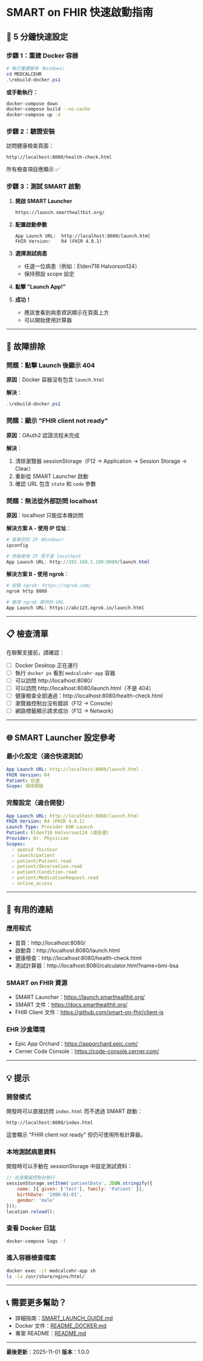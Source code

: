 # SMART on FHIR 快速啟動指南

## 🚀 5 分鐘快速設定

### 步驟 1：重建 Docker 容器

```powershell
# 執行重建腳本（Windows）
cd MEDCALCEHR
.\rebuild-docker.ps1
```

**或手動執行：**
```bash
docker-compose down
docker-compose build --no-cache
docker-compose up -d
```

### 步驟 2：驗證安裝

訪問健康檢查頁面：
```
http://localhost:8080/health-check.html
```

所有檢查項目應顯示 ✅

### 步驟 3：測試 SMART 啟動

1. **開啟 SMART Launcher**
   ```
   https://launch.smarthealthit.org/
   ```

2. **配置啟動參數**
   ```
   App Launch URL:  http://localhost:8080/launch.html
   FHIR Version:    R4 (FHIR 4.0.1)
   ```

3. **選擇測試病患**
   - 任選一位病患（例如：Elden718 Halvorson124）
   - 保持預設 scope 設定

4. **點擊 "Launch App!"**

5. **成功！**
   - 應該會看到病患資訊顯示在頁面上方
   - 可以開始使用計算器

---

## 🔧 故障排除

### 問題：點擊 Launch 後顯示 404

**原因**：Docker 容器沒有包含 `launch.html`

**解決**：
```powershell
.\rebuild-docker.ps1
```

### 問題：顯示 "FHIR client not ready"

**原因**：OAuth2 認證流程未完成

**解決**：
1. 清除瀏覽器 sessionStorage（F12 → Application → Session Storage → Clear）
2. 重新從 SMART Launcher 啟動
3. 確認 URL 包含 `state` 和 `code` 參數

### 問題：無法從外部訪問 localhost

**原因**：localhost 只能從本機訪問

**解決方案 A - 使用 IP 位址**：
```powershell
# 查看您的 IP（Windows）
ipconfig

# 然後使用 IP 而不是 localhost
App Launch URL: http://192.168.1.100:8080/launch.html
```

**解決方案 B - 使用 ngrok**：
```bash
# 安裝 ngrok: https://ngrok.com/
ngrok http 8080

# 使用 ngrok 提供的 URL
App Launch URL: https://abc123.ngrok.io/launch.html
```

---

## 📋 檢查清單

在聯繫支援前，請確認：

- [ ] Docker Desktop 正在運行
- [ ] 執行 `docker ps` 看到 `medcalcehr-app` 容器
- [ ] 可以訪問 http://localhost:8080/
- [ ] 可以訪問 http://localhost:8080/launch.html（不是 404）
- [ ] 健康檢查全部通過：http://localhost:8080/health-check.html
- [ ] 瀏覽器控制台沒有錯誤（F12 → Console）
- [ ] 網路標籤顯示請求成功（F12 → Network）

---

## 🌐 SMART Launcher 設定參考

### 最小化設定（適合快速測試）

```yaml
App Launch URL: http://localhost:8080/launch.html
FHIR Version: R4
Patient: 任選
Scope: 保持預設
```

### 完整設定（適合開發）

```yaml
App Launch URL: http://localhost:8080/launch.html
FHIR Version: R4 (FHIR 4.0.1)
Launch Type: Provider EHR Launch
Patient: Elden718 Halvorson124 (或任選)
Provider: Dr. Physician
Scopes:
  ✓ openid fhirUser
  ✓ launch/patient
  ✓ patient/Patient.read
  ✓ patient/Observation.read
  ✓ patient/Condition.read
  ✓ patient/MedicationRequest.read
  ✓ online_access
```

---

## 🔗 有用的連結

### 應用程式
- 首頁：http://localhost:8080/
- 啟動頁：http://localhost:8080/launch.html
- 健康檢查：http://localhost:8080/health-check.html
- 測試計算器：http://localhost:8080/calculator.html?name=bmi-bsa

### SMART on FHIR 資源
- SMART Launcher：https://launch.smarthealthit.org/
- SMART 文件：https://docs.smarthealthit.org/
- FHIR Client 文件：https://github.com/smart-on-fhir/client-js

### EHR 沙盒環境
- Epic App Orchard：https://apporchard.epic.com/
- Cerner Code Console：https://code-console.cerner.com/

---

## 💡 提示

### 開發模式
開發時可以直接訪問 `index.html` 而不透過 SMART 啟動：
```
http://localhost:8080/index.html
```
這會顯示 "FHIR client not ready" 但仍可使用所有計算器。

### 本地測試病患資料
開發時可以手動在 sessionStorage 中設定測試資料：
```javascript
// 在瀏覽器控制台執行
sessionStorage.setItem('patientData', JSON.stringify({
    name: [{ given: ['Test'], family: 'Patient' }],
    birthDate: '1980-01-01',
    gender: 'male'
}));
location.reload();
```

### 查看 Docker 日誌
```bash
docker-compose logs -f
```

### 進入容器檢查檔案
```bash
docker exec -it medcalcehr-app sh
ls -la /usr/share/nginx/html/
```

---

## 📞 需要更多幫助？

- 詳細指南：[SMART_LAUNCH_GUIDE.md](SMART_LAUNCH_GUIDE.md)
- Docker 文件：[README_DOCKER.md](README_DOCKER.md)
- 專案 README：[README.md](README.md)

---

**最後更新**：2025-11-01
**版本**：1.0.0

